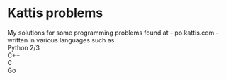 # Kattis problems
My solutions for some programming problems found at - po.kattis.com - written in various languages such as:<br>
Python 2/3<br>
C++<br>
C<br>
Go<br>
